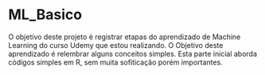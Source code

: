 # ML_Basico
O objetivo deste projeto é registrar etapas do aprendizado de Machine Learning do curso Udemy que estou realizando. 
O Objetivo deste aprendizado é relembrar alguns conceitos simples. Esta parte inicial aborda códigos simples em R, sem muita sofiticação porém importantes.
